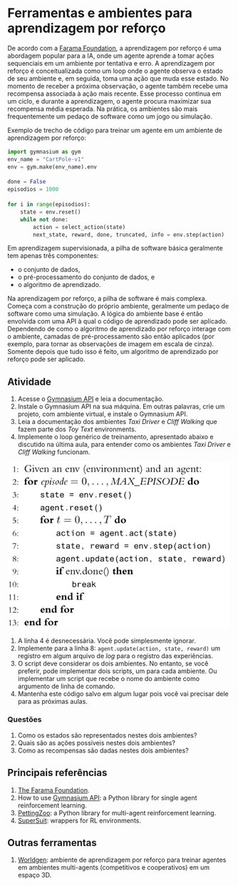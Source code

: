 # Ferramentas e ambientes para aprendizagem por reforço

De acordo com a [Farama Foundation](https://farama.org/), a aprendizagem por reforço é uma abordagem popular para a IA, onde um agente aprende a tomar ações sequenciais em um ambiente por tentativa e erro. A aprendizagem por reforço é conceitualizada como um loop onde o agente observa o estado de seu ambiente e, em seguida, toma uma ação que muda esse estado. No momento de receber a próxima observação, o agente também recebe uma recompensa associada à ação mais recente. Esse processo continua em um ciclo, e durante a aprendizagem, o agente procura maximizar sua recompensa média esperada. Na prática, os ambientes são mais frequentemente um pedaço de software como um jogo ou simulação.

Exemplo de trecho de código para treinar um agente em um ambiente de aprendizagem por reforço:

```python
import gymnasium as gym
env_name = "CartPole-v1"
env = gym.make(env_name).env

done = False
episodios = 1000

for i in range(episodios):
    state = env.reset()
    while not done:
        action = select_action(state)
        next_state, reward, done, truncated, info = env.step(action)
```
Em aprendizagem supervisionada, a pilha de software básica geralmente tem apenas três componentes: 

* o conjunto de dados, 
* o pré-processamento do conjunto de dados, e 
* o algoritmo de aprendizado. 

Na aprendizagem por reforço, a pilha de software é mais complexa. Começa com a construção do próprio ambiente, geralmente um pedaço de software como uma simulação. A lógica do ambiente base é então envolvida com uma API à qual o código de aprendizado pode ser aplicado. Dependendo de como o algoritmo de aprendizado por reforço interage com o ambiente, camadas de pré-processamento são então aplicados (por exemplo, para tornar as observações de imagem em escala de cinza). Somente depois que tudo isso é feito, um algoritmo de aprendizado por reforço pode ser aplicado.

## Atividade

1. Acesse o [Gymnasium API](https://gymnasium.farama.org/) e leia a documentação.
1. Instale o Gymnasium API na sua máquina. Em outras palavras, crie um projeto, com ambiente virtual, e instale o Gymnasium API.
1. Leia a documentação dos ambientes *Taxi Driver* e *Cliff Walking* que fazem parte dos *Toy Text* environments.
1. Implemente o loop genérico de treinamento, apresentado abaixo e discutido na última aula, para entender como os ambientes *Taxi Driver* e *Cliff Walking* funcionam.

<img src="figures/RL_loop.png" width="500">

1. A linha 4 é desnecessária. Você pode simplesmente ignorar. 
1. Implemente para a linha 8: `agent.update(action, state, reward)` um registro em algum arquivo de *log* para o registro das experiências. 
1. O script deve considerar os dois ambientes. No entanto, se você preferir, pode implementar dois scripts, um para cada ambiente. Ou implementar um script que recebe o nome do ambiente como argumento de linha de comando.
1. Mantenha este código salvo em algum lugar pois você vai precisar dele para as próximas aulas.

### Questões

1. Como os estados são representados nestes dois ambientes? 
1. Quais são as ações possíveis nestes dois ambientes?
1. Como as recompensas são dadas nestes dois ambientes?


## Principais referências

1. [The Farama Foundation](https://farama.org/Announcing-The-Farama-Foundation).
1. How to use [Gymnasium API](https://gymnasium.farama.org/): a Python library for single agent reinforcement learning.
1. [PettingZoo](https://pettingzoo.farama.org/): a Python library for multi-agent reinforcement learning.
1. [SuperSuit](https://github.com/Farama-Foundation/SuperSuit): wrappers for RL environments. 

## Outras ferramentas

1. [Worldgen](https://openai.com/blog/emergent-tool-use/): ambiente de aprendizagem por reforço para treinar agentes em ambientes multi-agents (competitivos e cooperativos) em um espaço 3D.
